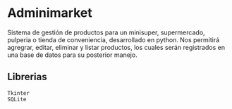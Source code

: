 # Adminimarket

Sistema de gestión de productos para un minisuper, supermercado, pulperia o tienda de conveniencia, desarrollado
en python. Nos permitirá agregrar, editar, eliminar y listar productos, los cuales serán registrados en una base 
de datos para su posterior manejo.

## Librerias
	Tkinter
	SQLite

